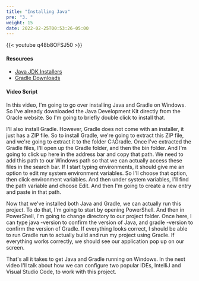 ```yaml
---
title: "Installing Java"
pre: "3. "
weight: 15
date: 2022-02-25T00:53:26-05:00
---
```


{{< youtube q48b8OFSJ50   >}}

#### Resources

* [Java JDK Installers](https://www.oracle.com/java/technologies/downloads/)
* [Gradle Downloads](https://gradle.org/install/)

#### Video Script

In this video, I'm going to go over installing Java and Gradle on Windows. So I've already downloaded the Java Development Kit directly from the Oracle website. So I'm going to briefly double click to install that. 

I'll also install Gradle. However, Gradle does not come with an installer, it just has a ZIP file. So to install Gradle, we're going to extract this ZIP file, and we're going to extract it to the folder C:\Gradle. Once I've extracted the Gradle files, I'll open up the Gradle folder, and then the bin folder. And I'm going to click up here in the address bar and copy that path. We need to add this path to our Windows path so that we can actually access these files in the search bar. If I start typing environments, it should give me an option to edit my system environment variables. So I'll choose that option, then click environment variables. And then under system variables, I'll find the path variable and choose Edit. And then I'm going to create a new entry and paste in that path. 

Now that we've installed both Java and Gradle, we can actually run this project. To do that, I'm going to start by opening PowerShell. And then in PowerShell, I'm going to change directory to our project folder. Once here, I can type java -version to confirm the version of Java, and gradle -version to confirm the version of Gradle. If everything looks correct, I should be able to run Gradle run to actually build and run my project using Gradle. If everything works correctly, we should see our application pop up on our screen. 

That's all it takes to get Java and Gradle running on Windows. In the next video I'll talk about how we can configure two popular IDEs, IntelliJ and Visual Studio Code, to work with this project. 
